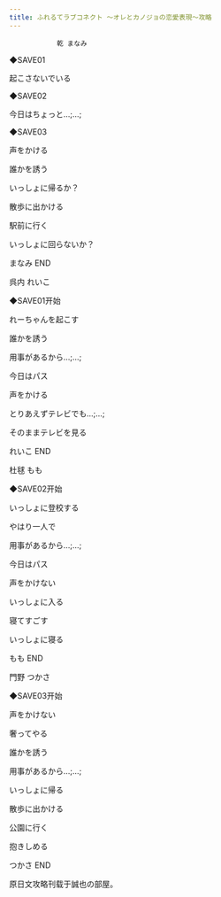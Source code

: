 ```yaml
---
title: ふれるてラブコネクト ～オレとカノジョの恋愛表現～攻略
---
```


                乾 まなみ



◆SAVE01

起こさないでいる

◆SAVE02

今日はちょっと…;…;

◆SAVE03

声をかける

誰かを誘う

いっしょに帰るか？

散歩に出かける

駅前に行く

いっしょに回らないか？



まなみ END



呉内 れいこ



◆SAVE01开始

れーちゃんを起こす

誰かを誘う

用事があるから…;…;

今日はパス

声をかける

とりあえずテレビでも…;…;

そのままテレビを見る



れいこ END



杜毬 もも



◆SAVE02开始

いっしょに登校する

やはり一人で

用事があるから…;…;

今日はパス

声をかけない

いっしょに入る

寝てすごす

いっしょに寝る



もも END



門野 つかさ



◆SAVE03开始

声をかけない

奢ってやる

誰かを誘う

用事があるから…;…;

いっしょに帰る

散歩に出かける

公園に行く

抱きしめる



つかさ END



原日文攻略刊载于誠也の部屋。


              
